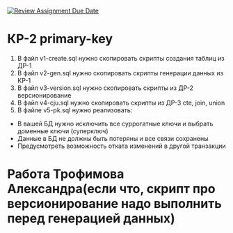 [![Review Assignment Due Date](https://classroom.github.com/assets/deadline-readme-button-22041afd0340ce965d47ae6ef1cefeee28c7c493a6346c4f15d667ab976d596c.svg)](https://classroom.github.com/a/TAxVcNuM)
# КР-2 primary-key

1. В файл  v1-create.sql нужно скопировать скрипты создания таблиц из ДР-1 
2. В файл  v2-gen.sql нужно скопировать скрипты генерации данных из КР-1 
3. В файл  v3-version.sql нужно скопировать скрипты из ДР-2 версионирование 
4. В файл  v4-cju.sql нужно скопировать скрипты из ДР-3 cte, join, union
5. В файле v5-pk.sql нужно реализовать: 

- В вашей БД нужно исключить все суррогатные ключи и выбрать доменные ключи (суперключ)
- Данные в БД не должны быть потеряны и все связи сохранены
- Предусмотреть возможность отката изменений в другой транзакции

# Работа Трофимова Александра(если что, скрипт про версионирование надо выполнить перед генерацией данных)
